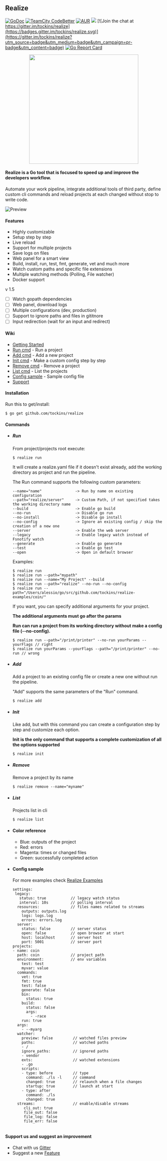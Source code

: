 ## Realize

[![GoDoc](https://img.shields.io/badge/documentation-godoc-blue.svg)](https://godoc.org/github.com/tockins/realize)
[![TeamCity CodeBetter](https://travis-ci.org/tockins/realize.svg?branch=v1)](https://travis-ci.org/tockins/realize)
[![AUR](https://img.shields.io/aur/license/yaourt.svg?maxAge=2592000?style=flat-square)](https://raw.githubusercontent.com/tockins/realize/v1/LICENSE)
[![](https://img.shields.io/badge/realize-examples-yellow.svg)](https://github.com/tockins/realize-examples)
[![Join the chat at https://gitter.im/tockins/realize](https://badges.gitter.im/tockins/realize.svg)](https://gitter.im/tockins/realize?utm_source=badge&utm_medium=badge&utm_campaign=pr-badge&utm_content=badge)
[![Go Report Card](https://goreportcard.com/badge/github.com/tockins/realize)](https://goreportcard.com/report/github.com/tockins/realize)

<p align="center">
<img src="http://i.imgur.com/pkMDtrl.png" width="350px">
</p>

#### Realize is a Go tool that is focused to speed up and improve the developers workflow.

Automate your work pipeline, integrate additional tools of third party, define custom cli commands and reload projects at each changed without stop to write code.

![Preview](http://i.imgur.com/dJbNZjt.gif)

#### Features

- Highly customizable
- Setup step by step
- Live reload
- Support for multiple projects
- Save logs on files
- Web panel for a smart view
- Build, install, run, test, fmt, generate, vet and much more
- Watch custom paths and specific file extensions
- Multiple watching methods (Polling, File watcher)
- Docker support

v 1.5

- [ ] Watch gopath dependencies 
- [ ] Web panel, download logs
- [ ] Multiple configurations (dev, production)
- [ ] Support to ignore paths and files in gititnore
- [ ] Input redirection (wait for an input and redirect)

#### Wiki

- [Getting Started](#installation)
- [Run cmd](#run) - Run a project
- [Add cmd](#add) - Add a new project
- [Init cmd](#init) - Make a custom config step by step
- [Remove cmd](#remove) - Remove a project 
- [List cmd](#list) - List the projects
- [Config sample](#config-sample) - Sample config file
- [Support](#support-us-and-suggest-an-improvement)


#### Installation
Run this to get/install:
```
$ go get github.com/tockins/realize
```
#### Commands

- ##### Run
    From project/projects root execute:
    ```
    $ realize run
    ```
    
    It will create a realize.yaml file if it doesn't exist already, add the working directory as project and run the pipeline.
    
    The Run command supports the following custom parameters:
    
    ```
    --name="name"               -> Run by name on existing configuration
    --path="realize/server"     -> Custom Path, if not specified takes the working directory name    
    --build                     -> Enable go build   
    --no-run                    -> Disable go run
    --no-install                -> Disable go install
    --no-config                 -> Ignore an existing config / skip the creation of a new one
    --server                    -> Enable the web server
    --legacy                    -> Enable legacy watch instead of Fsnotify watch
    --generate                  -> Enable go generate
    --test                      -> Enable go test
    --open                      -> Open in default browser
    ```
    Examples:
    
    ```
    $ realize run
    $ realize run --path="mypath"
    $ realize run --name="My Project" --build
    $ realize run --path="realize" --no-run --no-config
    $ realize run --path="/Users/alessio/go/src/github.com/tockins/realize-examples/coin/"
    ```
    
    If you want, you can specify additional arguments for your project.
    
     **The additional arguments must go after the params**
     
     **Run can run a project from its working directory without make a config file (--no-config).**
    
    ```
    $ realize run --path="/print/printer" --no-run yourParams --yourFlags // right
    $ realize run yourParams --yourFlags --path="/print/printer" --no-run // wrong
    ```
- ##### Add 
    Add a project to an existing config file or create a new one without run the pipeline. 
    
    "Add" supports the same parameters of the "Run" command.
    
    ```
    $ realize add
    ```

- ##### Init 
    Like add, but with this command you can create a configuration step by step and customize each option. 
    
    **Init is the only command that supports a complete customization of all the options supported**
    
    ```
    $ realize init
    ```

- ##### Remove
    Remove a project by its name
    ```
    $ realize remove --name="myname"
    ```

- ##### List
    Projects list in cli
    ```
    $ realize list
    ```

- #### Color reference
    - Blue: outputs of the project
    - Red: errors
    - Magenta: times or changed files
    - Green: successfully completed action


- #### Config sample
    
    For more examples check [Realize Examples](https://github.com/tockins/realize-examples)
    
    ```
    settings:
     legacy:                
       status: true           // legacy watch status
       interval: 10s          // polling interval
      resources:              // files names related to streams
        outputs: outputs.log
        logs: logs.log
        errors: errors.log
      server:
        status: false         // server status 
        open: false           // open browser at start  
        host: localhost       // server host
        port: 5001            // server port  
    projects:
    - name: coin
      path: coin              // project path
      environment:            // env variables
        test: test
        myvar: value
      commands: 
        vet: true
        fmt: true
        test: false
        generate: false
        bin:
          status: true
        build:
          status: false
          args:
            - -race
        run: true
      args:
        - --myarg
      watcher:
        preview: false         // watched files preview
        paths:                 // watched paths 
        - /
        ignore_paths:          // ignored paths 
        - vendor
        exts:                  // watched extensions
        - .go
        scripts:
        - type: before         // type 
          command: ./ls -l     // command
          changed: true        // relaunch when a file changes 
          startup: true        // launch at start
        - type: after
          command: ./ls
          changed: true
      streams:                 // enable/disable streams 
         cli_out: true
         file_out: false
         file_log: false
         file_err: false    


#### Support us and suggest an improvement
- Chat with us [Gitter](https://gitter.im/tockins/realize)
- Suggest a new [Feature](https://github.com/tockins/realize/issues/new)

